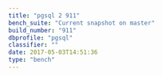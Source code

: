 ```yaml
---
title: "pgsql 2 911"
bench_suite: "Current snapshot on master"
build_number: "911"
dbprofile: "pgsql"
classifier: ""
date: 2017-05-03T14:51:36
type: "bench"
---
```

